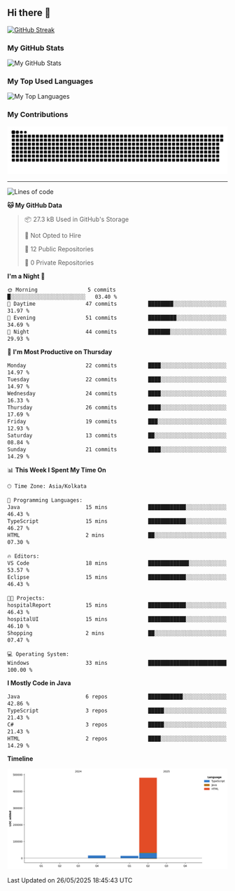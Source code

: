 ## Hi there 👋

[![GitHub Streak](https://streak-stats.demolab.com?user=shahilmohamed&theme=dark)](https://git.io/streak-stats)

### My GitHub Stats
<picture>
  <source
    srcset="https://github-readme-stats.vercel.app/api?username=shahilmohamed&show_icons=true&theme=algolia"
    media="(prefers-color-scheme: dark)"
  />
  <source
    srcset="https://github-readme-stats.vercel.app/api?username=shahilmohamed&show_icons=true&theme=ambient_gradient"
    media="(prefers-color-scheme: light), (prefers-color-scheme: no-preference)"
  />
  <img alt="My GitHub Stats" src="https://github-readme-stats.vercel.app/api?username=shahilmohamed&show_icons=true" />
</picture>

### My Top Used Languages
<picture>
  <source
    srcset="https://github-readme-stats.vercel.app/api/top-langs?username=shahilmohamed&layout=donut-vertical&show_icons=true&theme=react"
    media="(prefers-color-scheme: dark)"
  />
  <source
    srcset="https://github-readme-stats.vercel.app/api/top-langs?username=shahilmohamed&layout=dont-vertical&theme=ambient_gradient"
    media="(prefers-color-scheme: light), (prefers-color-scheme: no-preference)"
  />
  <img alt="My Top Languages" src="https://github-readme-stats.vercel.app/api/top-langs?username=shahilmohamed&layout=donut-vertical" />
</picture>

### My Contributions
<picture>
  <source media="(prefers-color-scheme: dark)" srcset="contrib/github-snake-dark.svg" />
  <source media="(prefers-color-scheme: light)" srcset="contrib/github-snake.svg" />
  <img alt="GitHub Contribution Snake" src="contrib/github-snake.svg" />
</picture>

<hr>

<!--START_SECTION:waka-->
![Lines of code](https://img.shields.io/badge/From%20Hello%20World%20I%27ve%20Written-510.3%20thousand%20lines%20of%20code-blue)

**🐱 My GitHub Data** 

> 📦 27.3 kB Used in GitHub's Storage 
 > 
> 🚫 Not Opted to Hire
 > 
> 📜 12 Public Repositories 
 > 
> 🔑 0 Private Repositories 
 > 
**I'm a Night 🦉** 

```text
🌞 Morning                5 commits           █░░░░░░░░░░░░░░░░░░░░░░░░   03.40 % 
🌆 Daytime                47 commits          ████████░░░░░░░░░░░░░░░░░   31.97 % 
🌃 Evening                51 commits          █████████░░░░░░░░░░░░░░░░   34.69 % 
🌙 Night                  44 commits          ███████░░░░░░░░░░░░░░░░░░   29.93 % 
```
📅 **I'm Most Productive on Thursday** 

```text
Monday                   22 commits          ████░░░░░░░░░░░░░░░░░░░░░   14.97 % 
Tuesday                  22 commits          ████░░░░░░░░░░░░░░░░░░░░░   14.97 % 
Wednesday                24 commits          ████░░░░░░░░░░░░░░░░░░░░░   16.33 % 
Thursday                 26 commits          ████░░░░░░░░░░░░░░░░░░░░░   17.69 % 
Friday                   19 commits          ███░░░░░░░░░░░░░░░░░░░░░░   12.93 % 
Saturday                 13 commits          ██░░░░░░░░░░░░░░░░░░░░░░░   08.84 % 
Sunday                   21 commits          ████░░░░░░░░░░░░░░░░░░░░░   14.29 % 
```


📊 **This Week I Spent My Time On** 

```text
🕑︎ Time Zone: Asia/Kolkata

💬 Programming Languages: 
Java                     15 mins             ████████████░░░░░░░░░░░░░   46.43 % 
TypeScript               15 mins             ████████████░░░░░░░░░░░░░   46.27 % 
HTML                     2 mins              ██░░░░░░░░░░░░░░░░░░░░░░░   07.30 % 

🔥 Editors: 
VS Code                  18 mins             █████████████░░░░░░░░░░░░   53.57 % 
Eclipse                  15 mins             ████████████░░░░░░░░░░░░░   46.43 % 

🐱‍💻 Projects: 
hospitalReport           15 mins             ████████████░░░░░░░░░░░░░   46.43 % 
hospitalUI               15 mins             ████████████░░░░░░░░░░░░░   46.10 % 
Shopping                 2 mins              ██░░░░░░░░░░░░░░░░░░░░░░░   07.47 % 

💻 Operating System: 
Windows                  33 mins             █████████████████████████   100.00 % 
```

**I Mostly Code in Java** 

```text
Java                     6 repos             ███████████░░░░░░░░░░░░░░   42.86 % 
TypeScript               3 repos             █████░░░░░░░░░░░░░░░░░░░░   21.43 % 
C#                       3 repos             █████░░░░░░░░░░░░░░░░░░░░   21.43 % 
HTML                     2 repos             ████░░░░░░░░░░░░░░░░░░░░░   14.29 % 
```



**Timeline**

![Lines of Code chart](https://raw.githubusercontent.com/shahilmohamed/shahilmohamed/main/assets/bar_graph.png)


 Last Updated on 26/05/2025 18:45:43 UTC
<!--END_SECTION:waka-->
